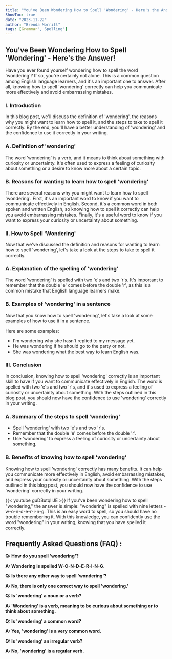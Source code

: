 ```yaml
---
title: "You've Been Wondering How to Spell 'Wondering' - Here's the Answer!"
ShowToc: true 
date: "2023-11-22"
author: "Brenda Morrill" 
tags: [Grammar", Spelling"]
---
```

## You've Been Wondering How to Spell 'Wondering' - Here's the Answer! 

Have you ever found yourself wondering how to spell the word 'wondering'? If so, you're certainly not alone. This is a common question among English language learners, and it's an important one to answer. After all, knowing how to spell 'wondering' correctly can help you communicate more effectively and avoid embarrassing mistakes. 

### I. Introduction

In this blog post, we'll discuss the definition of 'wondering', the reasons why you might want to learn how to spell it, and the steps to take to spell it correctly. By the end, you'll have a better understanding of 'wondering' and the confidence to use it correctly in your writing. 

### A. Definition of 'wondering'

The word 'wondering' is a verb, and it means to think about something with curiosity or uncertainty. It's often used to express a feeling of curiosity about something or a desire to know more about a certain topic. 

### B. Reasons for wanting to learn how to spell 'wondering'

There are several reasons why you might want to learn how to spell 'wondering'. First, it's an important word to know if you want to communicate effectively in English. Second, it's a common word in both spoken and written English, so knowing how to spell it correctly can help you avoid embarrassing mistakes. Finally, it's a useful word to know if you want to express your curiosity or uncertainty about something. 

### II. How to Spell 'Wondering'

Now that we've discussed the definition and reasons for wanting to learn how to spell 'wondering', let's take a look at the steps to take to spell it correctly. 

### A. Explanation of the spelling of 'wondering'

The word 'wondering' is spelled with two 'e's and two 'r's. It's important to remember that the double 'e' comes before the double 'r', as this is a common mistake that English language learners make. 

### B. Examples of 'wondering' in a sentence

Now that you know how to spell 'wondering', let's take a look at some examples of how to use it in a sentence. 

Here are some examples: 

- I'm wondering why she hasn't replied to my message yet. 
- He was wondering if he should go to the party or not. 
- She was wondering what the best way to learn English was. 

### III. Conclusion

In conclusion, knowing how to spell 'wondering' correctly is an important skill to have if you want to communicate effectively in English. The word is spelled with two 'e's and two 'r's, and it's used to express a feeling of curiosity or uncertainty about something. With the steps outlined in this blog post, you should now have the confidence to use 'wondering' correctly in your writing. 

### A. Summary of the steps to spell 'wondering'

- Spell 'wondering' with two 'e's and two 'r's. 
- Remember that the double 'e' comes before the double 'r'. 
- Use 'wondering' to express a feeling of curiosity or uncertainty about something. 

### B. Benefits of knowing how to spell 'wondering'

Knowing how to spell 'wondering' correctly has many benefits. It can help you communicate more effectively in English, avoid embarrassing mistakes, and express your curiosity or uncertainty about something. With the steps outlined in this blog post, you should now have the confidence to use 'wondering' correctly in your writing.

{{< youtube guDButqlIJE >}} 
If you've been wondering how to spell "wondering," the answer is simple: "wondering" is spelled with nine letters - w-o-n-d-e-r-i-n-g. This is an easy word to spell, so you should have no trouble remembering it. With this knowledge, you can confidently use the word "wondering" in your writing, knowing that you have spelled it correctly.

## Frequently Asked Questions (FAQ) :
**Q: How do you spell 'wondering'?**

**A: Wondering is spelled W-O-N-D-E-R-I-N-G.**

**Q: Is there any other way to spell 'wondering'?**

**A: No, there is only one correct way to spell 'wondering.'**

**Q: Is 'wondering' a noun or a verb?**

**A: 'Wondering' is a verb, meaning to be curious about something or to think about something.**

**Q: Is 'wondering' a common word?**

**A: Yes, 'wondering' is a very common word.**

**Q: Is 'wondering' an irregular verb?**

**A: No, 'wondering' is a regular verb.**





